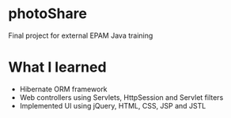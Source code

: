 # photoShare
Final project for external EPAM Java training

# What I learned
* Hibernate ORM framework
* Web controllers using Servlets, HttpSession and Servlet filters
* Implemented UI using jQuery, HTML, CSS, JSP and JSTL
